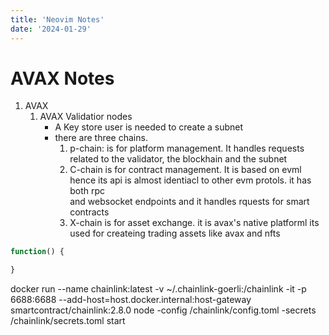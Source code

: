 ```yaml
---
title: 'Neovim Notes'
date: '2024-01-29'
---
```



# AVAX Notes


1. AVAX
    1. AVAX Validatior nodes
       * A Key store user is needed to create a subnet
       * there are three chains. 
         1. p-chain: is for platform management. It handles requests related to
            the validator, the blockhain and the subnet
         2. C-chain is for contract management. It is based on evml hence its
            api is almost identiacl to other evm protols. it has both rpc  
            and websocket endpoints and it handles rquests for smart contracts
         3. X-chain is for asset exchange. it is avax's native platforml its
         used for createing trading assets like avax and nfts

```javascript 
function() {

}
```
docker run --name chainlink:latest -v ~/.chainlink-goerli:/chainlink -it -p 6688:6688 --add-host=host.docker.internal:host-gateway smartcontract/chainlink:2.8.0 node -config /chainlink/config.toml -secrets /chainlink/secrets.toml start
